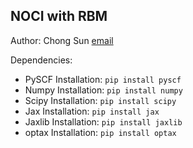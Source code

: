 NOCI with RBM
-------------

Author: Chong Sun [email](sunchong137@gmail.com)

Dependencies:
- PySCF 
  Installation: `pip install pyscf`
- Numpy
  Installation: `pip install numpy`
- Scipy
  Installation: `pip install scipy`
- Jax
  Installation: `pip install jax`
- Jaxlib
  Installation: `pip install jaxlib`
- optax
  Installation: `pip install optax`

